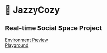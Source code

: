 # 🎹 JazzyCozy 
## Real-time Social Space Project
[Environment Preview](https://www.youtube.com/watch?v=meKsYh9c5pI&feature=youtu.be)<br>
[Playground](https://kapa-moon.github.io/real-time-space/)

